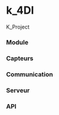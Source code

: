 # k_4DI
K_Project

### Module ###
### Capteurs ###
### Communication ###
### Serveur ###
### API ###

